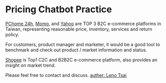 # Pricing Chatbot Practice

[PChome 24h](https://24h.pchome.com.tw/), [Momo](https://www.momoshop.com.tw/), and [Yahoo](https://tw.buy.yahoo.com/) are TOP 3 B2C e-commerce platforms in Taiwan, representing reasonable price, inventory, services and return policy.

For customers, product manager and marketer, it would be a good tool to benchmark and check out product / market information and status.

[Shopee](https://shopee.tw/) is Top1 C2C and B2B2C e-commerce platform, also provides an insight on market trend.

Please feel free to contact and discuss. [auther: Leno Tsai](lennox0909@gmail.com)
